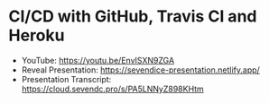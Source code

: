 # CI/CD with GitHub, Travis CI and Heroku
 - YouTube: https://youtu.be/EnvISXN9ZGA
 - Reveal Presentation: https://sevendice-presentation.netlify.app/
 - Presentation Transcript: https://cloud.sevendc.pro/s/PA5LNNyZ898KHtm
